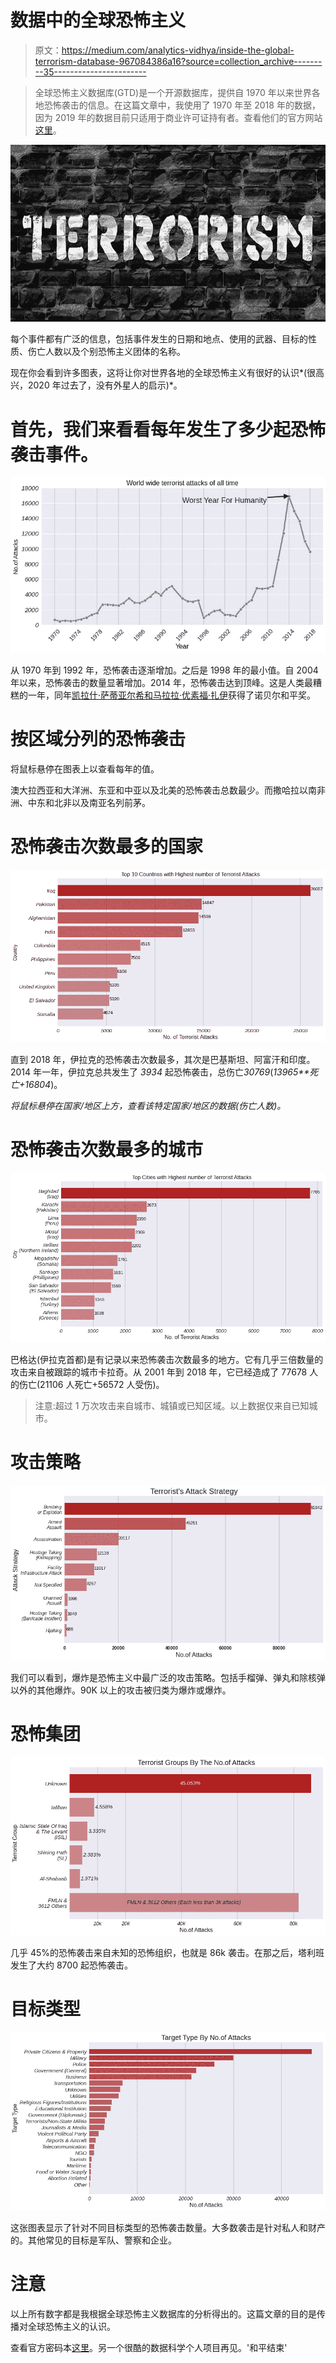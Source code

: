 # 数据中的全球恐怖主义

> 原文：<https://medium.com/analytics-vidhya/inside-the-global-terrorism-database-967084386a16?source=collection_archive---------35----------------------->

> 全球恐怖主义数据库(GTD)是一个开源数据库，提供自 1970 年以来世界各地恐怖袭击的信息。在这篇文章中，我使用了 1970 年至 2018 年的数据，因为 2019 年的数据目前只适用于商业许可证持有者。查看他们的官方网站[这里](https://www.start.umd.edu/gtd/access/)。

![](img/01445f4ec16f97ae302418fa40b9647a.png)

每个事件都有广泛的信息，包括事件发生的日期和地点、使用的武器、目标的性质、伤亡人数以及个别恐怖主义团体的名称。

现在你会看到许多图表，这将让你对世界各地的全球恐怖主义有很好的认识*(很高兴，2020 年过去了，没有外星人的启示)*。

# 首先，我们来看看每年发生了多少起恐怖袭击事件。

![](img/248619504a1f24b44feed27c4ecf797f.png)

从 1970 年到 1992 年，恐怖袭击逐渐增加。之后是 1998 年的最小值。自 2004 年以来，恐怖袭击的数量显著增加。2014 年，恐怖袭击达到顶峰。这是人类最糟糕的一年，同年[凯拉什·萨蒂亚尔希和马拉拉·优素福·扎伊](https://www.nobelprize.org/prizes/peace/2014/prize-announcement/)获得了诺贝尔和平奖。

# 按区域分列的恐怖袭击

将鼠标悬停在图表上以查看每年的值。

澳大拉西亚和大洋洲、东亚和中亚以及北美的恐怖袭击总数最少。而撒哈拉以南非洲、中东和北非以及南亚名列前茅。

# 恐怖袭击次数最多的国家

![](img/6175fdde5ffcf8e91ed399609fbd513f.png)

直到 2018 年，伊拉克的恐怖袭击次数最多，其次是巴基斯坦、阿富汗和印度。2014 年一年，伊拉克总共发生了 *3934* 起恐怖袭击，总伤亡*30769*(*13965**死亡+16804*)。

*将鼠标悬停在国家/地区上方，查看该特定国家/地区的数据(伤亡人数)。*

# 恐怖袭击次数最多的城市

![](img/eb6ecef221e42f938fca34a475a62b12.png)

巴格达(伊拉克首都)是有记录以来恐怖袭击次数最多的地方。它有几乎三倍数量的攻击来自被跟踪的城市卡拉奇。从 2001 年到 2018 年，它已经造成了 77678 人的伤亡(21106 人死亡+56572 人受伤)。

> 注意:超过 1 万次攻击来自城市、城镇或已知区域。以上数据仅来自已知城市。

# 攻击策略

![](img/f78b9fd7f830a679856a65d0e94c555c.png)

我们可以看到，爆炸是恐怖主义中最广泛的攻击策略。包括手榴弹、弹丸和除核弹以外的其他爆炸。90K 以上的攻击被归类为爆炸或爆炸。

# 恐怖集团

![](img/4829c930de5ad2a89bbc82443ce23056.png)

几乎 45%的恐怖袭击来自未知的恐怖组织，也就是 86k 袭击。在那之后，塔利班发生了大约 8700 起恐怖袭击。

# 目标类型

![](img/f37a9f03ea2d1b8500773f884e7b5367.png)

这张图表显示了针对不同目标类型的恐怖袭击数量。大多数袭击是针对私人和财产的。其他常见的目标是军队、警察和企业。

# 注意

以上所有数字都是我根据全球恐怖主义数据库的分析得出的。这篇文章的目的是传播对全球恐怖主义的认识。

查看官方密码本[这里](https://drive.google.com/file/d/19s5evIqkfV8oCVc3XCIW1YELtKSGv6O5/view?usp=sharing)。另一个很酷的数据科学个人项目再见。'和平结束'